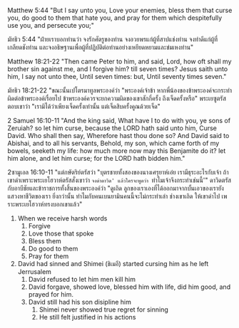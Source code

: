 Matthew 5:44 "But I say unto you, Love your enemies, bless them that curse you, do good to them that hate you, and pray for them which despitefully use you, and persecute you;"

มัทธิว 5:44 "ฝ่ายเราบอกท่านว่า จงรักศัตรูของท่าน จงอวยพรแก่ผู้ที่สาปแช่งท่าน จงทำดีแก่ผู้ที่เกลียดชังท่าน และจงอธิษฐานเพื่อผู้ที่ปฏิบัติต่อท่านอย่างเหยียดหยามและข่มเหงท่าน"

Matthew 18:21-22 "Then came Peter to him, and said, Lord, how oft shall my brother sin against me, and I forgive him? till seven times? Jesus saith unto him, I say not unto thee, Until seven times: but, Until seventy times seven."

มัทธิว 18:21-22 "ขณะนั้นเปโตรมาทูลพระองค์ว่า "พระองค์เจ้าข้า หากพี่น้องของข้าพระองค์จะกระทำผิดต่อข้าพระองค์เรื่อยไป ข้าพระองค์ควรจะยกความผิดของเขาสักกี่ครั้ง ถึงเจ็ดครั้งหรือ" พระเยซูตรัสตอบเขาว่า "เรามิได้ว่าเพียงเจ็ดครั้งเท่านั้น แต่เจ็ดสิบครั้งคูณด้วยเจ็ด"

2 Samuel 16:10-11 "And the king said, What have I to do with you, ye sons of Zeruiah? so let him curse, because the LORD hath said unto him, Curse David. Who shall then say, Wherefore hast thou done so? And David said to Abishai, and to all his servants, Behold, my son, which came forth of my bowels, seeketh my life: how much more now may this Benjamite do it? let him alone, and let him curse; for the LORD hath bidden him."

2ซามูเอล 16:10-11 "แต่กษัตริย์ตรัสว่า "บุตรชายทั้งสองของนางเศรุยาห์เอ๋ย เรามีธุระอะไรกับเจ้า ถ้าเขาด่าเพราะพระเยโฮวาห์ตรัสสั่งเขาว่า `จงด่าดาวิด' แล้วใครจะพูดว่า `ทำไมเจ้าจึงกระทำเช่นนี้'" ดาวิดตรัสกับอาบีชัยและข้าราชการทั้งสิ้นของพระองค์ว่า "ดูเถิด ลูกของเราเองที่ได้ออกมาจากบั้นเอวของเรายังแสวงหาชีวิตของเรา ยิ่งกว่านั้น ทำไมกับคนเบนยามินคนนี้จะไม่กระทำเล่า ช่างเขาเถิด ให้เขาด่าไป เพราะพระเยโฮวาห์ทรงบอกเขาแล้ว"

1. When we receive harsh words
   1. Forgive
   2. Love those that spoke
   3. Bless them
   4. Do good to them
   5. Pray for them
2. David had sinned and Shimei (ชิเมอี) started cursing him as he left Jerrusalem
   1. David refused to let him men kill him
   2. David forgave, showed love, blessed him with life, did him good, and prayed for him.
   3. David still had his son disipline him
      1. Shimei never showed true regret for sinning
      2. He still felt justified in his actions